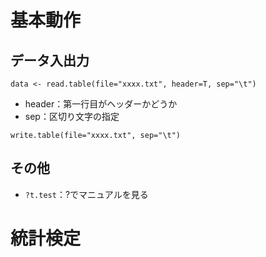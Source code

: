 
# 基本動作

## データ入出力

```
data <- read.table(file="xxxx.txt", header=T, sep="\t")
```

- header：第一行目がヘッダーかどうか
- sep：区切り文字の指定

```
write.table(file="xxxx.txt", sep="\t")
```

## その他

- `?t.test`：?でマニュアルを見る

# 統計検定